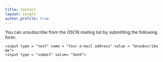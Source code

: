 ```yaml
---
title: Contact
layout: single
author_profile: true
---
```


You can unsubscribe from the OSCN mailing list by submitting the following form:

<form>
<form action="https://formspree.io/contact@openscience-nijmegen.nl"
      method="POST">

    <input type = "text" name = "Your e-mail address" value = "Unsubscribe me">
    <input type = "submit" value= "Send">

</form>
